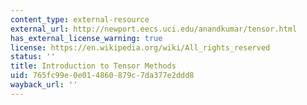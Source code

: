 ```yaml
---
content_type: external-resource
external_url: http://newport.eecs.uci.edu/anandkumar/tensor.html
has_external_license_warning: true
license: https://en.wikipedia.org/wiki/All_rights_reserved
status: ''
title: Introduction to Tensor Methods
uid: 765fc99e-0e01-4860-879c-7da377e2ddd8
wayback_url: ''
---
```

